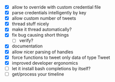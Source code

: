 - [x] allow to override with custom credential file
- [x] parse credentials intelligently by key
- [x] allow custom number of tweets
- [x] thread stuff nicely
- [x] make it thread automatically?
- [x] fix bug causing short things
  - [ ] verify? 
- [x] documentation
- [x] allow nicer parsing of handles
- [x] force functions to tweet only data of type Tweet
- [x] improved developer ergonomics
- [ ] let it install bash completions by itself? 
- [ ] get/process your timeline
